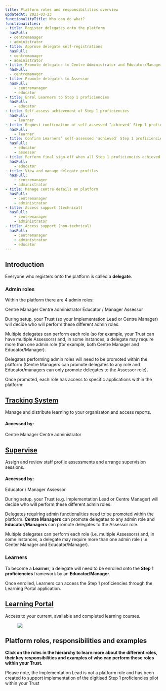 ```yaml
---
title: Platform roles and responsibilities overview
updatedAt: 2023-03-23
functionalityTitle: Who can do what?
functionalities:
- title: Register delegates onto the platform
  hasFull:
  - centremanager
  - administrator
- title: Approve delegate self-registrations
  hasFull:
  - centremanager
  - administrator
- title: Promote delegates to Centre Administrator and Educator/Manager roles
  hasFull:
  - centremanager
- title: Promote delegates to Assessor
  hasFull:
    - centremanager
    - educator
- title: Enrol Learners to Step 1 proficiencies
  hasFull:
    - educator
- title: Self-assess achievement of Step 1 proficiencies
  hasFull:
    - learner
- title: Request confirmation of self-assessed ‘achieved’ Step 1 proficiencies
  hasFull:
    - learner
- title: Confirm Learners’ self-assessed ‘achieved’ Step 1 proficiencies
  hasFull:
    - educator
    - assessor
- title: Perform final sign-off when all Step 1 proficiencies achieved by Learner
  hasFull:
    - educator
- title: View and manage delegate profiles
  hasFull:
    - centremanager
    - administrator
- title: Manage centre details on platform
  hasFull:
    - centremanager
    - administrator
- title: Access support (technical)
  hasFull:
    - centremanager
    - administrator
- title: Access support (non-technical)
  hasFull:
    - centremanager
    - administrator
    - educator
---
```


## Introduction

Everyone who registers onto the platform is called a **delegate**.

### Admin roles

Within the platform there are 4 admin roles:

<p>
<span class="nhsuk-tag step1-roles-color__dark-blue">
  Centre Manager
</span>
<span class="nhsuk-tag step1-roles-color__light-blue">
  Centre administrator
</span>
<span class="nhsuk-tag step1-roles-color__grey-2">
  Educator / Manager
</span>
<span class="nhsuk-tag step1-roles-color__aqua-green">
  Assessor
</span>
</p>

During setup, your Trust (so your Implementation Lead or Centre Manager) will decide who will perform these different admin roles.

Multiple delegates can perform each role (so for example, your Trust can have multiple Assessors) and, in some instances, a delegate may require more than one admin role (for example, both Centre Manager and Educator/Manager).

Delegates performing admin roles will need to be promoted within the platform (Centre Managers can promote delegates to any role and Educator/managers can only promote delegates to the Assessor role).

Once promoted, each role has access to specific applications within the platform:

<div class="nhsuk-grid-row">

<div class="nhsuk-grid-column-one-half nhsuk-card-group__item">
<div class="nhsuk-card">
<div class="nhsuk-card__content">
<h2 class="nhsuk-card__heading nhsuk-heading-m">
<a class="nhsuk-card__link" href="#">Tracking System</a>
</h2>
<p class="nhsuk-card__description">Manage and distribute learning to your organisaton and access reports.</p>
</div>
</div>
</div>

<div class="nhsuk-grid-column-one-half nhsuk-card-group__item">

<div>

<h4>Accessed by:</h4>

<p>
<span class="nhsuk-tag step1-roles-color__dark-blue">Centre Manager</span>
<span class="nhsuk-tag step1-roles-color__light-blue">Centre administrator</span>
</p>

</div>
</div>
</div>

<div class="nhsuk-grid-row">

<div class="nhsuk-grid-column-one-half nhsuk-card-group__item">
<div class="nhsuk-card">
<div class="nhsuk-card__content">
<h2 class="nhsuk-card__heading nhsuk-heading-m">
<a class="nhsuk-card__link" href="#">Supervise</a>
</h2>
<p class="nhsuk-card__description">Assign and review staff profile assessments and arrange supervision sessions.</p>
</div>
</div>
</div>

<div class="nhsuk-grid-column-one-half nhsuk-card-group__item">
<div>

<h4>Accessed by:</h4>

<span class="nhsuk-tag step1-roles-color__grey-2">
  Educator / Manager
</span>
<span class="nhsuk-tag step1-roles-color__aqua-green">
  Assessor
</span>

</div>
</div>
</div>


During setup, your Trust (e.g. Implementation Lead or Centre Manager) will decide who will perform these different admin roles.

Delegates requiring admin functionalities need to be promoted within the platform. **Centre Managers** can promote delegates to any admin role and **Educator/Managers** can promote delegates to the Assessor role.

Multiple delegates can perform each role (i.e. multiple Assessors) and, in some instances, a delegate may require more than one admin role (i.e. Center Manager and Educator/Manager).

### Learners

To become a **Learner**, a delegate will need to be enrolled onto the **Step 1 proficiencies** framework by an **Educator/Manager**.

Once enrolled, Learners can access the Step 1 proficiencies through the Learning Portal application.

<div class="nhsuk-grid-row">

<div class="nhsuk-grid-column-one-half nhsuk-card-group__item">
<div class="nhsuk-card">
<div class="nhsuk-card__content">
<h2 class="nhsuk-card__heading nhsuk-heading-m">
<a class="nhsuk-card__link" href="#">Learning Portal</a>
</h2>
<p class="nhsuk-card__description">Access to your current, available and completed learning courses.</p>
</div>
</div>
</div>

<div class="nhsuk-grid-column-one-half nhsuk-card-group__item">

<figure class="step1-image">

![](/img/learningportal.png)

</figure>

</div>

</div>

## Platform roles, responsibilities and examples

**Click on the roles in the hierarchy to learn more about the different roles, their key responsibilities and examples of who can perform these roles within your Trust.**

Please note, the Implementation Lead is not a platform role and has been created to support implementation of the digitised Step 1 proficiencies pilot within your Trust